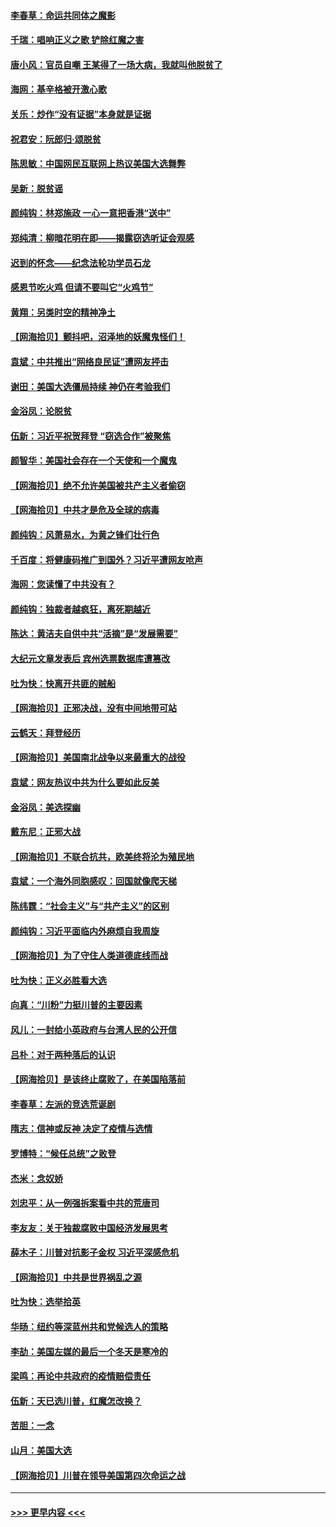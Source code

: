 #### [李春草：命运共同体之魔影](../pages/nsc993/n12585026.md?t=12011551) 
#### [千瑞：唱响正义之歌 铲除红魔之害](../pages/nsc993/n12585002.md?t=12011551) 
#### [唐小风：官员自嘲 王某得了一场大病，我就叫他脱贫了](../pages/nsc993/n12584981.md?t=12011551) 
#### [海网：基辛格被开激心歌](../pages/nsc993/n12584946.md?t=12011551) 
#### [关乐：炒作“没有证据”本身就是证据](../pages/nsc993/n12583146.md?t=12011551) 
#### [祝君安：阮郎归‧颂脱贫](../pages/nsc993/n12583119.md?t=12011551) 
#### [陈思敏：中国网民互联网上热议美国大选舞弊](../pages/nsc993/n12582845.md?t=12011551) 
#### [吴新：脱贫谣](../pages/nsc993/n12580839.md?t=12011551) 
#### [颜纯钩：林郑施政 一心一意把香港“送中”](../pages/nsc993/n12580805.md?t=12011551) 
#### [郑纯清：柳暗花明在即——揭露窃选听证会观感](../pages/nsc993/n12580795.md?t=12011551) 
#### [迟到的怀念——纪念法轮功学员石龙](../pages/nsc993/n12580245.md?t=12011551) 
#### [感恩节吃火鸡  但请不要叫它“火鸡节”](../pages/nsc993/n12580252.md?t=12011551) 
#### [黄翔：另类时空的精神净土](../pages/nsc993/n12578638.md?t=12011551) 
#### [【网海拾贝】颤抖吧，沼泽地的妖魔鬼怪们！](../pages/nsc993/n12578552.md?t=12011551) 
#### [袁斌：中共推出“网络良民证”遭网友抨击](../pages/nsc993/n12578511.md?t=12011551) 
#### [谢田：美国大选僵局持续 神仍在考验我们](../pages/nsc993/n12577432.md?t=12011551) 
#### [金浴凤：论脱贫](../pages/nsc993/n12576386.md?t=12011551) 
#### [伍新：习近平祝贺拜登 “窃选合作”被聚焦](../pages/nsc993/n12576358.md?t=12011551) 
#### [颜智华：美国社会存在一个天使和一个魔鬼](../pages/nsc993/n12574299.md?t=12011551) 
#### [【网海拾贝】绝不允许美国被共产主义者偷窃](../pages/nsc993/n12573396.md?t=12011551) 
#### [【网海拾贝】中共才是危及全球的病毒](../pages/nsc993/n12571204.md?t=12011551) 
#### [颜纯钩：风萧易水，为黄之锋们壮行色](../pages/nsc993/n12571487.md?t=12011551) 
#### [千百度：将健康码推广到国外？习近平遭网友呛声](../pages/nsc993/n12570808.md?t=12011551) 
#### [海网：您读懂了中共没有？](../pages/nsc993/n12570487.md?t=12011551) 
#### [颜纯钩：独裁者越疯狂，离死期越近](../pages/nsc993/n12569055.md?t=12011551) 
#### [陈达：黄洁夫自供中共“活摘”是“发展需要”](../pages/nsc993/n12568541.md?t=12011551) 
#### [大纪元文章发表后 宾州选票数据库遭篡改](../pages/nsc993/n12568105.md?t=12011551) 
#### [吐为快：快离开共匪的贼船](../pages/nsc993/n12568462.md?t=12011551) 
#### [【网海拾贝】正邪决战，没有中间地带可站](../pages/nsc993/n12568439.md?t=12011551) 
#### [云鹤天：拜登经历](../pages/nsc993/n12567294.md?t=12011551) 
#### [【网海拾贝】美国南北战争以来最重大的战役](../pages/nsc993/n12567247.md?t=12011551) 
#### [袁斌：网友热议中共为什么要如此反美](../pages/nsc993/n12567162.md?t=12011551) 
#### [金浴凤：美选探幽](../pages/nsc993/n12567147.md?t=12011551) 
#### [戴东尼：正邪大战](../pages/nsc993/n12567033.md?t=12011551) 
#### [【网海拾贝】不联合抗共，欧美终将沦为殖民地](../pages/nsc993/n12565068.md?t=12011551) 
#### [袁斌：一个海外同胞感叹：回国就像爬天梯](../pages/nsc993/n12564986.md?t=12011551) 
#### [陈纬霆：“社会主义”与“共产主义”的区别](../pages/nsc993/n12562417.md?t=12011551) 
#### [颜纯钩：习近平面临内外麻烦自我周旋](../pages/nsc993/n12563356.md?t=12011551) 
#### [【网海拾贝】为了守住人类道德底线而战](../pages/nsc993/n12562542.md?t=12011551) 
#### [吐为快：正义必胜看大选](../pages/nsc993/n12561967.md?t=12011551) 
#### [向真：“川粉”力挺川普的主要因素](../pages/nsc993/n12560774.md?t=12011551) 
#### [风儿：一封给小英政府与台湾人民的公开信](../pages/nsc993/n12560581.md?t=12011551) 
#### [吕朴：对于两种落后的认识](../pages/nsc993/n12560492.md?t=12011551) 
#### [【网海拾贝】是该终止腐败了，在美国陷落前](../pages/nsc993/n12559936.md?t=12011551) 
#### [李春草：左派的竞选荒诞剧](../pages/nsc993/n12558380.md?t=12011551) 
#### [隋志：信神或反神 决定了疫情与选情](../pages/nsc993/n12558255.md?t=12011551) 
#### [罗博特：“候任总统”之败登](../pages/nsc993/n12558189.md?t=12011551) 
#### [杰米：念奴娇](../pages/nsc993/n12558174.md?t=12011551) 
#### [刘忠平：从一例强拆案看中共的荒唐司](../pages/nsc993/n12558036.md?t=12011551) 
#### [李友友：关于独裁腐败中国经济发展思考](../pages/nsc993/n12558004.md?t=12011551) 
#### [薛木子：川普对抗影子金权 习近平深感危机](../pages/nsc993/n12557342.md?t=12011551) 
#### [【网海拾贝】中共是世界祸乱之源](../pages/nsc993/n12555353.md?t=12011551) 
#### [吐为快：选举拾英](../pages/nsc993/n12555041.md?t=12011551) 
#### [华旸：纽约等深蓝州共和党候选人的策略](../pages/nsc993/n12554309.md?t=12011551) 
#### [李劼：美国左媒的最后一个冬天是寒冷的](../pages/nsc993/n12552947.md?t=12011551) 
#### [梁鸣：再论中共政府的疫情赔偿责任](../pages/nsc993/n12553012.md?t=12011551) 
#### [伍新：天已选川普，红魔怎改换？](../pages/nsc993/n12552970.md?t=12011551) 
#### [苦胆：一念](../pages/nsc993/n12552957.md?t=12011551) 
#### [山月：美国大选](../pages/nsc993/n12552446.md?t=12011551) 
#### [【网海拾贝】川普在领导美国第四次命运之战](../pages/nsc993/n12551973.md?t=12011551) 

----
#### [ >>> 更早内容 <<< ](../indexes/nsc993-earlier.md)
